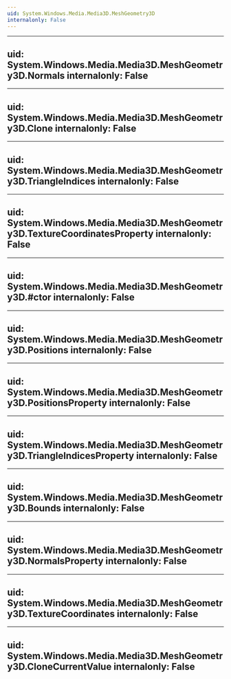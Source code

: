 ```yaml
---
uid: System.Windows.Media.Media3D.MeshGeometry3D
internalonly: False
---
```


---
uid: System.Windows.Media.Media3D.MeshGeometry3D.Normals
internalonly: False
---

---
uid: System.Windows.Media.Media3D.MeshGeometry3D.Clone
internalonly: False
---

---
uid: System.Windows.Media.Media3D.MeshGeometry3D.TriangleIndices
internalonly: False
---

---
uid: System.Windows.Media.Media3D.MeshGeometry3D.TextureCoordinatesProperty
internalonly: False
---

---
uid: System.Windows.Media.Media3D.MeshGeometry3D.#ctor
internalonly: False
---

---
uid: System.Windows.Media.Media3D.MeshGeometry3D.Positions
internalonly: False
---

---
uid: System.Windows.Media.Media3D.MeshGeometry3D.PositionsProperty
internalonly: False
---

---
uid: System.Windows.Media.Media3D.MeshGeometry3D.TriangleIndicesProperty
internalonly: False
---

---
uid: System.Windows.Media.Media3D.MeshGeometry3D.Bounds
internalonly: False
---

---
uid: System.Windows.Media.Media3D.MeshGeometry3D.NormalsProperty
internalonly: False
---

---
uid: System.Windows.Media.Media3D.MeshGeometry3D.TextureCoordinates
internalonly: False
---

---
uid: System.Windows.Media.Media3D.MeshGeometry3D.CloneCurrentValue
internalonly: False
---
